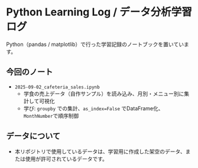 # Python Learning Log / データ分析学習ログ

Python（pandas / matplotlib）で行った学習記録のノートブックを置いています。

## 今回のノート
- `2025-09-02_cafeteria_sales.ipynb`  
  - 学食の売上データ（自作サンプル）を読み込み、月別・メニュー別に集計して可視化
  - 学び: `groupby` での集計、`as_index=False` でDataFrame化、`MonthNumber`で順序制御

## データについて
- 本リポジトリで使用しているデータは、学習用に作成した架空のデータ、または使用が許可されているデータです。
